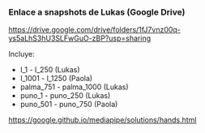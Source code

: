 ### Enlace a snapshots de Lukas (Google Drive)

https://drive.google.com/drive/folders/1fJ7vnz00q-ys5aLhS3hU3SLFwGuO-zBP?usp=sharing

Incluye:
- l_1 - l_250 (Lukas)
- l_1001 - l_1250 (Paola)
- palma_751 - palma_1000 (Lukas)
- puno_1 - puno_250 (Lukas)
- puno_501 - puno_750 (Paola)


https://google.github.io/mediapipe/solutions/hands.html
